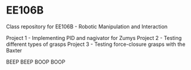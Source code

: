 # EE106B
Class repository for EE106B - Robotic Manipulation and Interaction

Project 1 - Implementing PID and nagivator for Zumys
Project 2 - Testing different types of grasps
Project 3 - Testing force-closure grasps with the Baxter

BEEP BEEP BOOP BOOP
